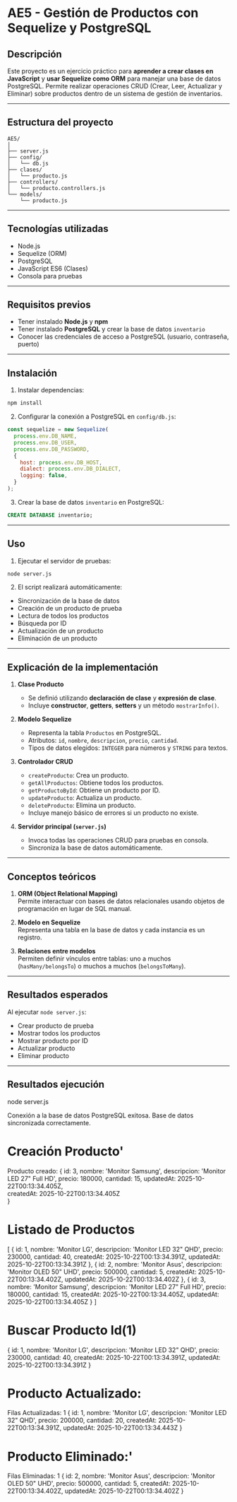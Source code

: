 # AE5 - Gestión de Productos con Sequelize y PostgreSQL

## Descripción

Este proyecto es un ejercicio práctico para **aprender a crear clases en JavaScript** y **usar Sequelize como ORM** para manejar una base de datos PostgreSQL. Permite realizar operaciones CRUD (Crear, Leer, Actualizar y Eliminar) sobre productos dentro de un sistema de gestión de inventarios.

---

## Estructura del proyecto

```
AE5/
│
├── server.js                 
├── config/
│   └── db.js                  
├── clases/
│   └── producto.js            
├── controllers/
│   └── producto.controllers.js 
└── models/
    └── producto.js            
```

---

## Tecnologías utilizadas

- Node.js
- Sequelize (ORM)
- PostgreSQL
- JavaScript ES6 (Clases)
- Consola para pruebas

---

## Requisitos previos

- Tener instalado **Node.js** y **npm**
- Tener instalado **PostgreSQL** y crear la base de datos `inventario`
- Conocer las credenciales de acceso a PostgreSQL (usuario, contraseña, puerto)

---

## Instalación

1. Instalar dependencias:

```bash
npm install
```

2. Configurar la conexión a PostgreSQL en `config/db.js`:

```js
const sequelize = new Sequelize(
  process.env.DB_NAME,
  process.env.DB_USER,
  process.env.DB_PASSWORD,
  {
    host: process.env.DB_HOST,
    dialect: process.env.DB_DIALECT,
    logging: false,
  }
);
```

3. Crear la base de datos `inventario` en PostgreSQL:

```sql
CREATE DATABASE inventario;
```

---

## Uso

1. Ejecutar el servidor de pruebas:

```bash
node server.js
```

2. El script realizará automáticamente:

- Sincronización de la base de datos
- Creación de un producto de prueba
- Lectura de todos los productos
- Búsqueda por ID
- Actualización de un producto
- Eliminación de un producto

---

## Explicación de la implementación

1. **Clase Producto**  
   - Se definió utilizando **declaración de clase** y **expresión de clase**.  
   - Incluye **constructor**, **getters**, **setters** y un método `mostrarInfo()`.

2. **Modelo Sequelize**  
   - Representa la tabla `Productos` en PostgreSQL.  
   - Atributos: `id`, `nombre`, `descripcion`, `precio`, `cantidad`.  
   - Tipos de datos elegidos: `INTEGER` para números y `STRING` para textos.

3. **Controlador CRUD**  
   - `createProducto`: Crea un producto.  
   - `getAllProductos`: Obtiene todos los productos.  
   - `getProductoById`: Obtiene un producto por ID.  
   - `updateProducto`: Actualiza un producto.  
   - `deleteProducto`: Elimina un producto.  
   - Incluye manejo básico de errores si un producto no existe.

4. **Servidor principal (`server.js`)**  
   - Invoca todas las operaciones CRUD para pruebas en consola.  
   - Sincroniza la base de datos automáticamente.

---

## Conceptos teóricos

1. **ORM (Object Relational Mapping)**  
   Permite interactuar con bases de datos relacionales usando objetos de programación en lugar de SQL manual.

2. **Modelo en Sequelize**  
   Representa una tabla en la base de datos y cada instancia es un registro.

3. **Relaciones entre modelos**  
   Permiten definir vínculos entre tablas: uno a muchos (`hasMany/belongsTo`) o muchos a muchos (`belongsToMany`).

---

## Resultados esperados

Al ejecutar `node server.js`:

- Crear producto de prueba
- Mostrar todos los productos
- Mostrar producto por ID
- Actualizar producto
- Eliminar producto

---

## Resultados ejecución

node server.js

Conexión a la base de datos PostgreSQL exitosa.
Base de datos sincronizada correctamente.

Creación Producto'
================================
Producto creado: {
  id: 3,
  nombre: 'Monitor Samsung',
  descripcion: 'Monitor LED 27" Full HD',
  precio: 180000,
  cantidad: 15,
  updatedAt: 2025-10-22T00:13:34.405Z,   
  createdAt: 2025-10-22T00:13:34.405Z    
}

Listado de Productos
================================
[
  {
    id: 1,
    nombre: 'Monitor LG',
    descripcion: 'Monitor LED 32" QHD',
    precio: 230000,
    cantidad: 40,
    createdAt: 2025-10-22T00:13:34.391Z,
    updatedAt: 2025-10-22T00:13:34.391Z
  },
  {
    id: 2,
    nombre: 'Monitor Asus',
    descripcion: 'Monitor OLED 50" UHD',
    precio: 500000,
    cantidad: 5,
    createdAt: 2025-10-22T00:13:34.402Z,
    updatedAt: 2025-10-22T00:13:34.402Z
  },
  {
    id: 3,
    nombre: 'Monitor Samsung',
    descripcion: 'Monitor LED 27" Full HD',
    precio: 180000,
    cantidad: 15,
    createdAt: 2025-10-22T00:13:34.405Z,
    updatedAt: 2025-10-22T00:13:34.405Z
  }
]

Buscar Producto Id(1)
================================
{
  id: 1,
  nombre: 'Monitor LG',
  descripcion: 'Monitor LED 32" QHD',
  precio: 230000,
  cantidad: 40,
  createdAt: 2025-10-22T00:13:34.391Z,
  updatedAt: 2025-10-22T00:13:34.391Z
}

Producto Actualizado:
================================
Filas Actualizadas:  1
{
  id: 1,
  nombre: 'Monitor LG',
  descripcion: 'Monitor LED 32" QHD',
  precio: 200000,
  cantidad: 20,
  createdAt: 2025-10-22T00:13:34.391Z,
  updatedAt: 2025-10-22T00:13:34.443Z
}

Producto Eliminado:'
================================
Filas Eliminadas:  1
{
  id: 2,
  nombre: 'Monitor Asus',
  descripcion: 'Monitor OLED 50" UHD',
  precio: 500000,
  cantidad: 5,
  createdAt: 2025-10-22T00:13:34.402Z,
  updatedAt: 2025-10-22T00:13:34.402Z
}


